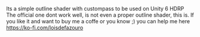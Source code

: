 Its a simple outline shader with custompass to be used on Unity 6 HDRP
The official one dont work well, is not even a proper outline shader, this is.
If you like it and want to buy me a coffe or you know ;) you can help me here 
https://ko-fi.com/loisdefazouro

